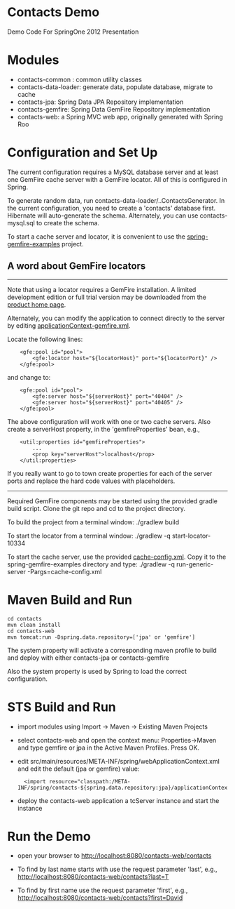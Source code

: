 Contacts Demo
=============

Demo Code For SpringOne 2012 Presentation

# Modules

- contacts-common : common utility classes
- contacts-data-loader: generate data, populate database, migrate to cache
- contacts-jpa: Spring Data JPA Repository implementation
- contacts-gemfire: Spring Data GemFire Repository implementation
- contacts-web: a Spring MVC web app, originally generated with Spring Roo

# Configuration and Set Up

The current configuration requires a MySQL database server and at least one GemFire cache server with a GemFire locator.
All of this is configured in Spring.

To generate random data, run contacts-data-loader/..ContactsGenerator. In the current configuration, you need to create a 'contacts' database first.
Hibernate will auto-generate the schema. Alternately, you can use contacts-mysql.sql to create the schema.

To start a cache server and locator, it is convenient to use the [spring-gemfire-examples](https://github.com/SpringSource/spring-gemfire-examples) project. 

## A word about GemFire locators
-------------------------------------------------------------------------------------------------------------
Note that using a locator requires a GemFire installation. A limited development edition or full trial version 
may be downloaded from the [product home page](https://www.vmware.com/products/application-platform/vfabric-gemfire/overview.html).

Alternately, you can modify the application to connect directly to the server by editing [applicationContext-gemfire.xml](https://github.com/dturanski/springone2012/blob/master/contacts/contacts-gemfire/src/main/resources/META-INF/spring/contacts-gemfire/applicationContext-gemfire.xml).

Locate the following lines:

		<gfe:pool id="pool">
			<gfe:locator host="${locatorHost}" port="${locatorPort}" />
		</gfe:pool>

and change to:

		<gfe:pool id="pool">
			<gfe:server host="${serverHost}" port="40404" />
			<gfe:server host="${serverHost}" port="40405" />		
		</gfe:pool>
		
The above configuration will work with one or two cache servers. Also create a serverHost property, in the 'gemfireProperties' bean, 
e.g.,
 
 		<util:properties id="gemfireProperties">
 			...
			<prop key="serverHost">localhost</prop>
		</util:properties>

If you really want to go to town create properties for each of the server ports and replace the hard code values with placeholders.

-------------------------------------------------------------------------------------------------------------


Required GemFire components may be started using the provided gradle build script.  Clone the git repo and cd to the project directory.

To build the project from a terminal window:
		./gradlew build
	
To start the locator from a terminal window:
		./gradlew -q start-locator-10334
		
To start the cache server, use the provided [cache-config.xml](https://github.com/dturanski/springone2012/blob/master/contacts/cache-config.xml). Copy it to the spring-gemfire-examples directory and type:
		./gradlew -q run-generic-server -Pargs=cache-config.xml
		

# Maven Build and Run
	cd contacts
	mvn clean install
	cd contacts-web
	mvn tomcat:run -Dspring.data.repository=['jpa' or 'gemfire']

The system property will activate a corresponding maven profile to build and deploy with either contacts-jpa or contacts-gemfire


Also the system property is used by Spring to load the correct configuration.

# STS Build and Run
- import modules using Import -> Maven -> Existing Maven Projects
- select contacts-web and open the context menu: Properties->Maven and type gemfire or jpa in the Active Maven Profiles. Press OK.
- edit src/main/resources/META-INF/spring/webApplicationContext.xml and edit the default (jpa or gemfire) value:

  		<import resource="classpath:/META-INF/spring/contacts-${spring.data.repository:jpa}/applicationContext*.xml"/>

- deploy the contacts-web application a tcServer instance and start the instance

# Run the Demo

- open your browser to [http://localhost:8080/contacts-web/contacts](http://localhost:8080/contacts-web/contacts)

- To find by last name starts with use the request parameter 'last', e.g.,  [http://localhost:8080/contacts-web/contacts?last=T](http://localhost:8080/contacts-web/contacts?last=T)
- To find by first name use the request parameter 'first', e.g.,  [http://localhost:8080/contacts-web/contacts?first=David](http://localhost:8080/contacts-web/contacts?first=David)
 	
